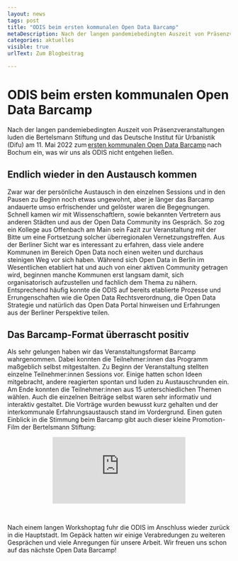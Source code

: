 ```yaml
---
layout: news
tags: post
title: "ODIS beim ersten kommunalen Open Data Barcamp"
metaDescription: Nach der langen pandemiebedingten Auszeit von Präsenzveranstaltungen folgte die ODIS der Einladung der Bertelsmann Stiftung und des Deutschen Instituts für Urbanistik (Difu) zum ersten kommunalen Open Data Barcamp. Am 11. Mai machten wir Halt in Bochum und geben hier einen kleinen Rückblick in die Veranstaltung. 
categories: aktuelles
visible: true
urlText: Zum Blogbeitrag

---
```

# ODIS beim ersten kommunalen Open Data Barcamp

Nach der langen pandemiebedingten Auszeit von Präsenzveranstaltungen luden die Bertelsmann Stiftung und das Deutsche Institut für Urbanistik (Difu) am 11. Mai 2022 zum [ersten kommunalen Open Data Barcamp](https://blog-smartcountry.de/das-erste-kommunale-open-data-barcamp/) nach Bochum ein, was wir uns als ODIS nicht entgehen ließen.

## Endlich wieder in den Austausch kommen
Zwar war der persönliche Austausch in den einzelnen Sessions und in den Pausen zu Beginn noch etwas ungewohnt, aber je länger das Barcamp andauerte umso erfrischender und gelöster waren die Begegnungen. Schnell kamen wir mit Wissenschaftlern, sowie bekannten Vertretern aus anderen Städten und aus der Open Data Community ins Gespräch. So zog ein Kollege aus Offenbach am Main sein Fazit zur Veranstaltung mit der Bitte um eine Fortsetzung solcher überregionalen Vernetzungstreffen. Aus der Berliner Sicht war es interessant zu erfahren, dass viele andere Kommunen im Bereich Open Data noch einen weiten und durchaus steinigen Weg vor sich haben. Während sich Open Data in Berlin im Wesentlichen etabliert hat und auch von einer aktiven Community getragen wird, beginnen manche Kommunen erst langsam damit, sich organisatorisch aufzustellen und fachlich dem Thema zu nähern. Entsprechend häufig konnte die ODIS auf bereits etablierte Prozesse und Errungenschaften wie die Open Data Rechtsverordnung, die Open Data Strategie und natürlich das Open Data Portal hinweisen und Erfahrungen aus der Berliner Perspektive teilen.  
 
## Das Barcamp-Format überrascht positiv 
 
Als sehr gelungen haben wir das Veranstaltungsformat Barcamp wahrgenommen. Dabei konnten die Teilnehmer:innen das Programm maßgeblich selbst mitgestalten. Zu Beginn der Veranstaltung stellten einzelne Teilnehmer:innen Sessions vor. Einige hatten schon Ideen mitgebracht, andere reagierten spontan und luden zu Austauschrunden ein. Am Ende konnten die Teilnehmer:innen aus 15 unterschiedlichen Themen wählen. Auch die einzelnen Beiträge selbst waren sehr informativ und interaktiv gestaltet. Die Vorträge wurden bewusst kurz gehalten und der interkommunale Erfahrungsaustausch stand im Vordergrund. Einen guten Einblick in die Stimmung beim Barcamp gibt auch dieser kleine Promotion-Film der Bertelsmann Stiftung:  

<p style="text-align: center;">
<iframe class="video-big" src="https://www.youtube.com/embed/v_k0LKUIB50" title="YouTube video player" frameborder="0" allow="accelerometer; autoplay; clipboard-write; encrypted-media; gyroscope; picture-in-picture" allowfullscreen></iframe>
</p>
<br>
 
Nach einem langen Workshoptag fuhr die ODIS im Anschluss wieder zurück in die Hauptstadt. Im Gepäck hatten wir einige Verabredungen zu weiteren Gesprächen und viele Anregungen für unsere Arbeit. Wir freuen uns schon auf das nächste Open Data Barcamp!


